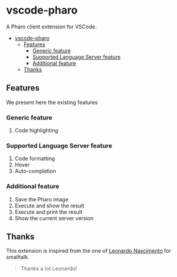 # vscode-pharo

A Pharo client extension for VSCode.

- [vscode-pharo](#vscode-pharo)
	- [Features](#features)
		- [Generic feature](#generic-feature)
		- [Supported Language Server feature](#supported-language-server-feature)
		- [Additional feature](#additional-feature)
	- [Thanks](#thanks)

## Features

We present here the existing features

### Generic feature

1. Code highlighting

### Supported Language Server feature

1. Code formatting
2. Hover
3. Auto-completion

### Additional feature

1. Save the Pharo image
2. Execute and show the result
3. Execute and print the result
4. Show the current server version

## Thanks

This extension is inspired from the one of [Leonardo Nascimento](https://github.com/leocamello/vscode-smalltalk) for smalltalk.

> Thanks a lot Leonardo!
